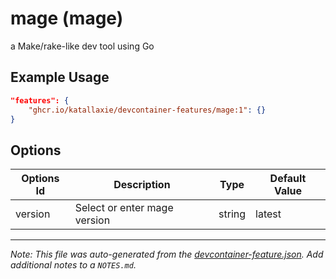 
# mage (mage)

a Make/rake-like dev tool using Go

## Example Usage

```json
"features": {
    "ghcr.io/katallaxie/devcontainer-features/mage:1": {}
}
```

## Options

| Options Id | Description | Type | Default Value |
|-----|-----|-----|-----|
| version | Select or enter mage version | string | latest |



---

_Note: This file was auto-generated from the [devcontainer-feature.json](https://github.com/katallaxie/devcontainer-features/blob/main/src/mage/devcontainer-feature.json).  Add additional notes to a `NOTES.md`._
